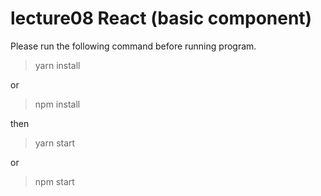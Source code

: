 # lecture08 React (basic component)

Please run the following command before running program.

>yarn install

or

>npm install

then

>yarn start

or

>npm start
